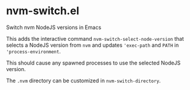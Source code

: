 # nvm-switch.el
Switch nvm NodeJS versions in Emacs

This adds the interactive command `nvm-switch-select-node-version`
that selects a NodeJS version from `nvm` and updates `'exec-path` and `PATH` in
`'process-environment`.

This should cause any spawned processes to use the selected NodeJS version.

The `.nvm` directory can be customized in `nvm-switch-directory`.
